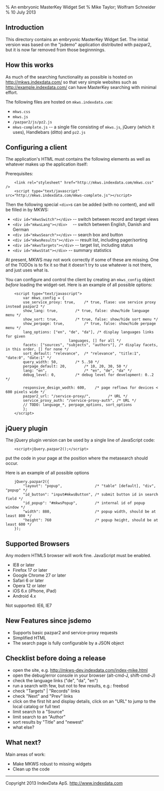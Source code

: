 % An embryonic MasterKey Widget Set
% Mike Taylor; Wolfram Schneider
% 10 July 2013


Introduction
------------

This directory contains an embryonic MasterKey Widget Set. The initial
version was based on the "jsdemo" application distributed with
pazpar2, but it is now far removed from those beginnnings.


How this works
--------------

As much of the searching functionality as possible is hosted on
	<http://mkws.indexdata.com/>
so that very simple websites such as
	<http://example.indexdata.com/>
can have MasterKey searching with minimal effort.

The following files are hosted on `mkws.indexdata.com`:

* `mkws.css`
* `mkws.js`
* `/pazpar2/js/pz2.js`
* `mkws-complete.js` -- a single file consisting of `mkws.js`,
  jQuery (which it uses), Handlebars (ditto) and `pz2.js`


Configuring a client
--------------------

The application's HTML must contains the following elements as well as
whatever makes up the application itself:

Prerequisites:

~~~
	<link rel="stylesheet" href="http://mkws.indexdata.com/mkws.css" />
	<script type="text/javascript" src="http://mkws.indexdata.com/mkws-complete.js"></script>
~~~

Then the following special `<div>`s can be added (with no content), and
will be filled in by MKWS:

* `<div id="mkwsSwitch"></div>` -- switch between record and target views
* `<div id="mkwsLang"></div>  ` -- switch between English, Danish and German
* `<div id="mkwsSearch"></div>` -- search box and button
* `<div id="mkwsResults"></div>` -- result list, including pager/sorting
* `<div id="mkwsTargets"></div>` -- target list, including status
* `<div id="mkwsStat"></div>` -- summary statistics

At present, MKWS may not work correctly if some of these are
missing. One of the TODOs is to fix it so that it doesn't try to use
whatever is not there, and just uses what is.

You can configure and control the client by creating an `mkws_config`
object _before_ loading the widget-set.  Here is an example of all
possible options:

~~~
	<script type="text/javascript">
	    var mkws_config = {
		use_service_proxy: true,    /* true, flase: use service proxy instead pazpar2 */
		show_lang: true, 	    /* true, false: show/hide language menu */
		show_sort: true, 	    /* true, false: show/hide sort menu */
		show_perpage: true, 	    /* true, false: show/hide perpage menu */
		lang_options: ["en", "de", "da"], /* display languages links for given
						     languages, [] for all */
		facets: ["sources", "subjects", "authors"], /* display facets, in this order, [] for none */
		sort_default: "relevance",  /* "relevance", "title:1", "date:0", "date:1" */
		query_width: 50,	    /* 5..50 */
		perpage_default: 20,	    /* 10, 20, 30, 50 */
		lang: "en",                 /* "en", "de", "da" */
		debug_level: 0,     	/* debug level for development: 0..2 */

		responsive_design_wodth: 600,    /* page reflows for devices < 600 pixels wide */
		pazpar2_url: "/service-proxy/", 	   /* URL */
		service_proxy_auth: "/service-proxy-auth", /* URL */
		// TODO: language_*, perpage_options, sort_options
	    };
	</script>
~~~

jQuery plugin
------------------

The jQuery plugin version can be used by a single line of JavaScript code:

~~~
	<script>jQuery.pazpar2();</script>
~~~

put the code in your page at the position where the metasearch should occur.

Here is an example of all possible options

~~~
	jQuery.pazpar2({
	    "layout": "popup",               /* "table" [default], "div", "popup" */
	    "id_button": "input#mkwsButton", /* submit button id in search field */
	    "id_popup": "#mkwsPopup",        /* internal id of popup window */
	    "width": 880,                    /* popup width, should be at least 800 */ 
	    "height": 760                    /* popup height, should be at least 600 */
	});
~~~


Supported Browsers
------------------

Any modern HTML5 browser will work fine. JavaScript must be enabled.

* IE8 or later
* Firefox 17 or later
* Google Chrome 27 or later
* Safari 6 or later
* Opera  12 or later
* iOS 6.x (iPhone, iPad)
* Android 4.x

Not supported: IE6, IE7


New Features since jsdemo
--------------------------

- Supports basic pazpar2 and service-proxy requests
- Simplified HTML
- The search page is fully configurable by a JSON object


Checklist before doing a release
---------------------------------
- open the site, e.g. http://mkws-dev.indexdata.com/index-mike.html
- open the debug/error console in your browser (alt-cmd-J, shift-cmd-J)
- check the language links ("de", "da", "en")
- run a search with few, but not to few results, e.g.: freebsd
- check "Targets" | "Records" links
- check "Next" and "Prev" links
- click on the first hit and display details, click on an "URL" to jump to
  the local catalog or full text
- limit search to a "Source"
- limit search to an "Author"
- sort results by "Title" and "newest"
- what else?



What next?
----------

Main areas of work:

* Make MKWS robust to missing widgets
* Clean up the code

- - -

Copyright 2013 IndexData ApS. <http://www.indexdata.com>
